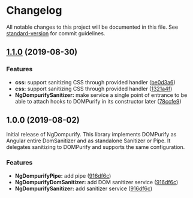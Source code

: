 # Changelog

All notable changes to this project will be documented in this file. See [standard-version](https://github.com/conventional-changelog/standard-version) for commit guidelines.

## [1.1.0](https://github.com/TinkoffCreditSystems/ng-dompurify/compare/v1.0.0...v1.1.0) (2019-08-30)

### Features

-   **css:** support sanitizing CSS through provided handler ([be0d3a6](https://github.com/TinkoffCreditSystems/ng-dompurify/commit/be0d3a6))
-   **css:** support sanitizing CSS through provided handler ([1321a4f](https://github.com/TinkoffCreditSystems/ng-dompurify/commit/1321a4f))
-   **NgDompurifySanitizer:** make service a single point of entrance to be able to attach hooks to DOMPurify in its constructor later ([78ccfe9](https://github.com/TinkoffCreditSystems/ng-dompurify/commit/78ccfe9))

## 1.0.0 (2019-08-02)

Initial release of NgDompurify. This library implements DOMPurify as Angular entire DomSanitizer and as standalone Sanitizer or Pipe. It delegates sanitizing to DOMPurify and supports the same configuration.

### Features

-   **NgDompurifyPipe:** add pipe ([916df6c](https://github.com/TinkoffCreditSystems/ng-dompurify/commit/916df6c))
-   **NgDompurifyDomSanitizer:** add DOM sanitizer service ([916df6c](https://github.com/TinkoffCreditSystems/ng-dompurify/commit/916df6c))
-   **NgDompurifySanitizer:** add sanitizer service ([916df6c](https://github.com/TinkoffCreditSystems/ng-dompurify/commit/916df6c))
